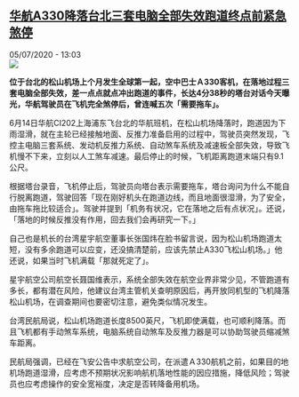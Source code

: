 <!--1593950097000-->
[华航A330降落台北三套电脑全部失效跑道终点前紧急煞停](http://www.rfi.fr//cn/%E6%B8%AF%E6%BE%B3%E5%8F%B0/20200705-%E5%8D%8E%E8%88%AAa330%E9%99%8D%E8%90%BD%E5%8F%B0%E5%8C%97%E4%B8%89%E5%A5%97%E7%94%B5%E8%84%91%E5%85%A8%E9%83%A8%E5%A4%B1%E6%95%88%E8%B7%91%E9%81%93%E7%BB%88%E7%82%B9%E5%89%8D%E7%B4%A7%E6%80%A5%E7%85%9E%E5%81%9C)
------

<div>05/07/2020 - 13:03</div><img src="https://s.rfi.fr/media/display/4b781fc4-166a-11ea-a376-005056a99247/w:310/p:16x9/airbus-family-formation-flight-.jpg"><p><strong>位于台北的松山机场上个月发生全球第一起，空中巴士Ａ330客机，在落地过程三套电脑全部失效，差一点点就点冲出跑道的事件，长达4分38秒的塔台对话今天曝光，华航驾驶员在飞机完全煞停后，曾连喊五次「需要拖车」。</strong></p><div class="t-content__body u-clearfix"><div class="m-interstitial"></div><p>6月14日华航CI202上海浦东飞台北的华航班机，在松山机场降落时，跑道因为下雨湿滑，就在主轮已经接触地面、反推力准备启用的过程中，驾驶员突然发现，飞控主电脑三套系统、发动机反推力系统、自动煞车系统及减速板全部失效，导致飞机慢不下来，立刻以人工煞车减速。最后停止的时候，飞机距离跑道末端只有9.1公尺。</p><p>根据塔台录音，飞机停止后，驾驶员向塔台表示需要拖车，塔台询问为什么不能自行脱离跑道，驾驶回答「现在刚好机头在跑道边线，而且地面很湿滑，为了安全，由拖车拖比较适合」。驾驶并提到「机务有状况，它在落地之后有点状况」。还说，「落地的时候反推没有作用，回去我们会再研究一下。」</p><p>自己也是机长的台湾星宇航空董事长张国炜在脸书留言说，因为松山机场跑道太短，没有多余跑道可以应变，还没搞清楚前，应该先禁止A330飞松山机场。」他还说，如果当时飞机满载「那就死定了」。</p><p>星宇航空公司航空长聂国维表示，系统全部失效在航空业界非常少见，不管跑道有多长，都有潜在风险，他建议台湾主管机关查明原因后，再开放同机型的飞机降落松山机场，在调查期间也要密切注意，避免类似情况发生。</p><p>台湾民航局说，松山机场跑道长度8500英尺，飞机即使满载，也可顺利降落。而且飞机都有手动煞车系统，电脑系统自动煞车及反推力器是可以协助驾驶员缩减煞车距离。</p><p>民航局强调，已经在飞安公告中求航空公司，在派遣Ａ330航机之前，如果目的地机场跑道湿滑，应考虑不预期状况影响航机落地性能的因应措施，降低风险；驾驶员也应考虑操作的安全宽裕度，决定是否转降备用机场。</p><div class="o-self-promo o-self-promo--nl o-self-promo--hidden" data-selfpromo-newsletter></div><div class="o-self-promo o-self-promo--app o-self-promo--hidden" data-selfpromo-app></div></div>
